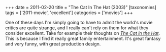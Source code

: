 +++
date = 2011-02-20
title = "The Cat In The Hat (2003)"
[taxonomies]
tags = ['2011-movie', 'excellent']
categories = ['movies']
+++

One of these days I'm simply going to have to admit the world's movie
critics are quite strange, and I really can't rely on them for what
they consider excellent. Take for example their thoughts on [*The Cat
in the Hat*]. This is because I find it really great family
entertainment. It's great fantasy and very funny, with great production
design.

  [*The Cat in the Hat*]: http://en.wikipedia.org/wiki/The_Cat_in_the_Hat_(film)#Reception
